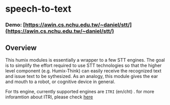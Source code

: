 # speech-to-text
### Demo: [https://awin.cs.nchu.edu.tw/~daniel/stt/](https://awin.cs.nchu.edu.tw/~daniel/stt/)
## Overview

This humix modules is essentially a wrapper to a few STT engines. The goal is to simplify the effort required to use STT technologies so that the higher level component (e.g. Humix-Think) can easily receive the recognized text and issue text to be sythesized. As an analogy, this module gives the ear and mouth to a robot, or cognitive device in general.

For tts engine, currently supported engines are `ITRI` (en/cht) . for more inforamtion about ITRI, please check [here](https://stt.itri.org.tw/)
